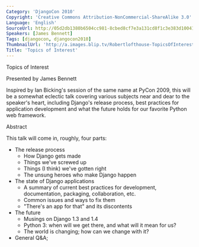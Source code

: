 ```yaml
---
Category: 'DjangoCon 2010'
Copyright: 'Creative Commons Attribution-NonCommercial-ShareAlike 3.0'
Language: 'English'
SourceUrl: http://05d2db1380b6504cc981-8cbed8cf7e3a131cd8f1c3e383d10041.r93.cf2.rackcdn.com/djangocon-2010/45_topics-of-interest.flv
Speakers: [James Bennett]
Tags: [djangocon, djangocon2010]
ThumbnailUrl: 'http://a.images.blip.tv/Robertlofthouse-TopicsOfInterest641.png'
Title: 'Topics of Interest'
---
```

Topics of Interest

Presented by James Bennett

Inspired by Ian Bicking's session of the same name at PyCon 2009, this will be
a somewhat eclectic talk covering various subjects near and dear to the
speaker's heart, including Django's release process, best practices for
application development and what the future holds for our favorite Python web
framework.

Abstract

This talk will come in, roughly, four parts:

  * The release process 
    * How Django gets made 
    * Things we've screwed up 
    * Things (I think) we've gotten right 
    * The unsung heroes who make Django happen 
  * The state of Django applications 
    * A summary of current best practices for development, documentation, packaging, collaboration, etc. 
    * Common issues and ways to fix them 
    * "There's an app for that" and its discontents 
  * The future 
    * Musings on Django 1.3 and 1.4 
    * Python 3: when will we get there, and what will it mean for us? 
    * The world is changing; how can we change with it? 
  * General Q&A;
